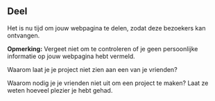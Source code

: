 ## Deel

Het is nu tijd om jouw webpagina te delen, zodat deze bezoekers kan ontvangen.

**Opmerking:** Vergeet niet om te controleren of je geen persoonlijke informatie op jouw webpagina hebt vermeld.

Waarom laat je je project niet zien aan een van je vrienden?

Waarom nodig je je vrienden niet uit om een project te maken? Laat ze weten hoeveel plezier je hebt gehad.

